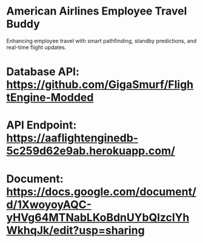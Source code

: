 # American Airlines Employee Travel Buddy
Enhancing employee travel with smart pathfinding, standby predictions, and real-time flight updates.

# Database API: https://github.com/GigaSmurf/FlightEngine-Modded
# API Endpoint: https://aaflightenginedb-5c259d62e9ab.herokuapp.com/
# Document: https://docs.google.com/document/d/1XwoyoyAQC-yHVg64MTNabLKoBdnUYbQlzclYhWkhqJk/edit?usp=sharing
